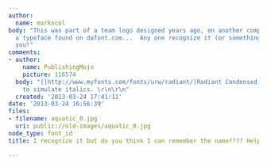 ```yaml
---
author:
  name: markncol
body: "This was part of a team logo designed years ago, on another computer, using
  a typeface found on dafont.com...  Any one recognize it (or something similar)?\r\n\r\nThank
  you!"
comments:
- author:
    name: PublishingMojo
    picture: 116574
  body: "[[http://www.myfonts.com/fonts/urw/radiant/|Radiant Condensed Bold]], sheared
    to simulate italics. \r\n\r\n"
  created: '2013-03-24 17:41:11'
date: '2013-03-24 16:56:39'
files:
- filename: aquatic_0.jpg
  uri: public://old-images/aquatic_0.jpg
node_type: font_id
title: I recognize it but do you think I can remember the name???? Help appreciated!

---
```

